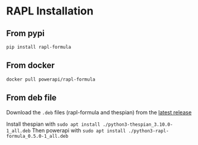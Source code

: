 # RAPL Installation

## From pypi

`pip install rapl-formula`

## From docker

`docker pull powerapi/rapl-formula`

## From deb file

Download the `.deb` files (rapl-formula and thespian) from the [latest
release](https://github.com/powerapi-ng/rapl-formula/releases)

Install thespian with `sudo apt install ./python3-thespian_3.10.0-1_all.deb`
Then powerapi with `sudo apt install ./python3-rapl-formula_0.5.0-1_all.deb`
